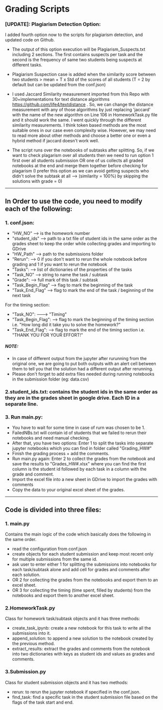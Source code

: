 # Grading Scripts

### [UPDATE]: Plagiarism Detection Option:
I added fourth option now to the scripts for plagiarism detection, and updated code on Github.
- The output of this option execution will be Plagiarism_Suspects.txt including 2 sections. The first contains suspects per task and the second is the frequency of same two students being suspects at different tasks.

- Plagiarism Suspection case is added when the similarity score between two students > mean + T x Std of the scores of all students  (T = 2 by default but can be updated from the conf.json)

- I used Jaccard Similarity measurement imported from this Repo with 30+implementations for text distance algorithms  https://github.com/life4/textdistance . So, we can change the distance measurement with any of those algorithms by just replacing 'jaccard' with the name of the new algorithm on Line 106 in HomeworkTask.py file and it should work the same.
I went quickly through the different similarity measurements. I think token based methods are the most suitable ones in our case even complexity wise. However, we may need to read more about other methods and choose a better one or even a hybrid method if jaccard doesn't work well.

- The script runs over the notebooks of subtasks after splitting. So, if we want to check plagarism over all students then we need to run option 1 first over all students submission OR one of us collects all graded notebooks at the end and merge them together before checking for plagarism (I prefer this option as we can avoid getting suspects who didn't solve the subtask at all --> (similarity = 100%) by skipping the solutions with grade = 0)
<hr>

## In Order to use the code, you need to modify each of the following:
### 1. conf.json:
- "HW_NO" --> is the homework number
- "student_ids" --> path to a txt file of student ids in the same order as the grades sheet to keep the order while collecting grades and importing to GDrive
- "HW_Path" --> path to the submissions folder
- "Rerun": --> 0 if you don't want to rerun the whole notebook before grading and 1 if you want to rerun the notebook
- "Tasks": --> list of dictionaries of the properties of the tasks
- "Task_NO" --> string to name the task / subtask
- "Grade": --> full mark of this task / subtask
- "Task_Begin_Flag" --> flag to mark the beginning of the task
- "Task_End_Flag" --> flag to mark the end of the task / beginning of the next task

For the timing section:
- "Task_NO": ---> "Timing"
- "Task_Begin_Flag": --> flag to mark the beginning of the timing section i.e. "How long did it take you to solve the homework?"
- "Task_End_Flag": --> flag to mark the end of the timing section i.e. "THANK YOU FOR YOUR EFFORT!"

##### NOTE: 
- In case of different output from the jupyter after rurunning from the original one, we are going to put both outputs with an alert cell between them
to tell you that the solution had a different output after rerunning.
- Please don't forget to add extra files needed during running notebooks in the submission folder (eg: data.csv)

### 2.student_ids.txt: contains the student ids in the same order as they are in the grades sheet in google drive. Each ID in a separate line.

### 3. Run main.py:
- You have to wait for some time in case of rurn was chosen to be 1.
- FailedNBs.txt will contain id of students that we failed to rerun their notebooks and need manual checking.
- After that, you have two options: Enter 1 to split the tasks into separate jupyter notebooks which you can find in folder called "Grading_HW#"
- Finish the grading process + add the comments.
- Run main.py again: Enter 2 to collect the grades from the notebook and save the results to "Grades_HW#.xlsx" where you can find the first column is the student id followed by each task in a column with the grade and comment.
- Import the excel file into a new sheet in GDrive to import the grades with comments
- Copy the data to your original excel sheet of the grades.


<hr>

## Code is divided into three files:
### 1. main.py
Contains the main logic of the code which basically does the following in the same order.
- read the configuration from conf.json 
- create objects for each student submission and keep most recent only for multiple submissions from the same id.
- ask user to enter either 1 for splitting the submissions into notebooks for each task/subtask alone and add cell for grades and comments after each solution.
- OR 2 for collecting the grades from the notebooks and export them to an excel sheet.
- OR 3 for collecting the timing (time spent, filled by students) from the notebooks and export them to another excel sheet.

### 2.HomeworkTask.py 
Class for homework task/subtask objects and it has three methods:
- create_task_ipynb: create a new notebook for this task to write all the submissions into it. 
- append_solution: to append a new solution to the notebook created by the previous method.
- extract_results: extract the grades and comments from the notebook into two dictionaries with keys as student ids and values as grades and comments.

### 3.Submission.py
Class for student submission objects and it has two methods:
- rerun: to rerun the jupyter notebook if specified in the conf.json.
- find_task: find a specific task in the student submission file based on the flags of the task start and end.
